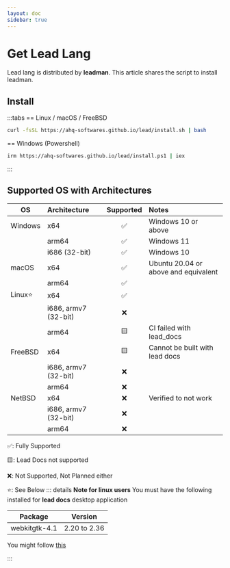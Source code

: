 ```yaml
---
layout: doc
sidebar: true
---
```


# Get Lead Lang

Lead lang is distributed by **leadman**. This article shares the script to install leadman.

## Install

:::tabs
== Linux / macOS / FreeBSD

```sh
curl -fsSL https://ahq-softwares.github.io/lead/install.sh | bash
```

== Windows (Powershell)

```sh
irm https://ahq-softwares.github.io/lead/install.ps1 | iex
```

:::

## Supported OS with Architectures

| OS      | Architecture         | Supported | Notes                                |
| ------- | :------------------- | :-------: | :----------------------------------- |
| Windows | x64                  |    ✅     | Windows 10 or above                  |
|         | arm64                |    ✅     | Windows 11                           |
|         | i686 (32-bit)        |    ✅     | Windows 10                           |
| macOS   | x64                  |    ✅     | Ubuntu 20.04 or above and equivalent |
|         | arm64                |    ✅     |                                      |
| Linux⭐ | x64                  |    ✅     |                                      |
|         | i686, armv7 (32-bit) |    ❌     |                                      |
|         | arm64                |    🟨     | CI failed with lead_docs             |
| FreeBSD | x64                  |    🟨     | Cannot be built with lead docs       |
|         | i686, armv7 (32-bit) |    ❌     |                                      |
|         | arm64                |    ❌     |                                      |
| NetBSD  | x64                  |    ❌     | Verified to not work                 |
|         | i686, armv7 (32-bit) |    ❌     |                                      |
|         | arm64                |    ❌     |                                      |

✅: Fully Supported

🟨: Lead Docs not supported

❌: Not Supported, Not Planned either

⭐: See Below
::: details **Note for linux users**
You must have the following installed for **lead docs** desktop application

| Package       | Version      |
| ------------- | ------------ |
| webkitgtk-4.1 | 2.20 to 2.36 |

You might follow [this](https://tauri.app/start/prerequisites/#linux)

:::
